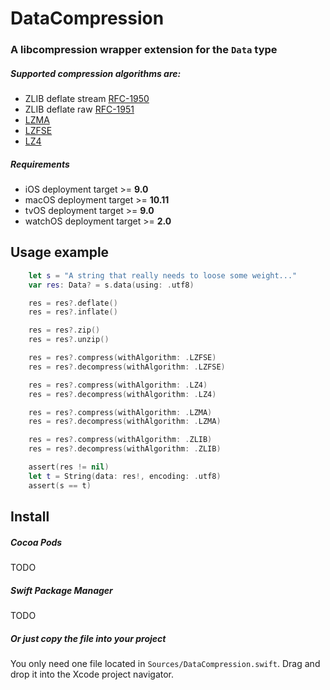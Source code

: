 # DataCompression

### A libcompression wrapper extension for the `Data` type

##### Supported compression algorithms are:

 * ZLIB deflate stream [RFC-1950](https://www.ietf.org/rfc/rfc1950.txt)
 * ZLIB deflate raw [RFC-1951](https://www.ietf.org/rfc/rfc1951.txt)
 * [LZMA](https://en.wikipedia.org/wiki/Lempel%E2%80%93Ziv%E2%80%93Markov_chain_algorithm)
 * [LZFSE](https://github.com/lzfse/lzfse)
 * [LZ4](https://en.wikipedia.org/wiki/LZ4_(compression_algorithm))

##### Requirements
 * iOS deployment target >= **9.0**
 * macOS deployment target >= **10.11**
 * tvOS deployment target >= **9.0**
 * watchOS deployment target >= **2.0**


## Usage example

```swift
    let s = "A string that really needs to loose some weight..."
    var res: Data? = s.data(using: .utf8)

    res = res?.deflate()
    res = res?.inflate()

    res = res?.zip()
    res = res?.unzip()

    res = res?.compress(withAlgorithm: .LZFSE)
    res = res?.decompress(withAlgorithm: .LZFSE)

    res = res?.compress(withAlgorithm: .LZ4)
    res = res?.decompress(withAlgorithm: .LZ4)

    res = res?.compress(withAlgorithm: .LZMA)
    res = res?.decompress(withAlgorithm: .LZMA)

    res = res?.compress(withAlgorithm: .ZLIB)
    res = res?.decompress(withAlgorithm: .ZLIB)

    assert(res != nil)
    let t = String(data: res!, encoding: .utf8)
    assert(s == t)
```

## Install

##### Cocoa Pods

TODO

##### Swift Package Manager

TODO

##### Or just copy the file into your project

You only need one file located in `Sources/DataCompression.swift`. Drag and drop it into the Xcode project navigator.





